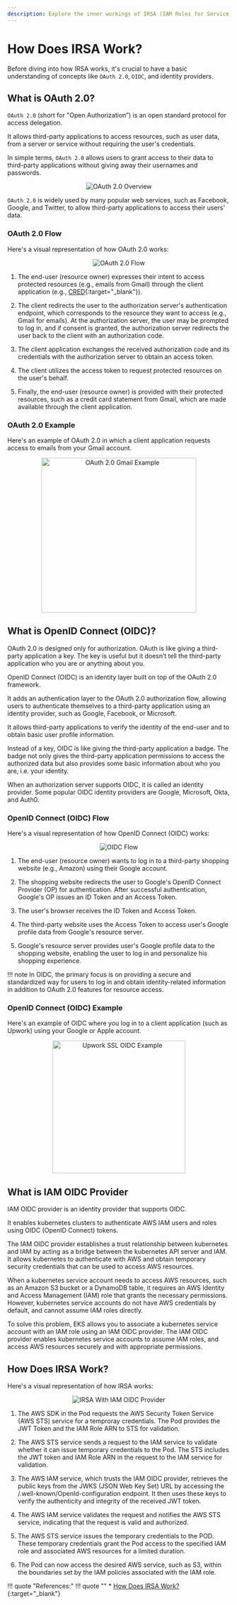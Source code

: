 ```yaml
---
description: Explore the inner workings of IRSA (IAM Roles for Service Accounts) and gain a clear understanding of its functionality. Uncover the mechanics behind enhanced security and seamless access control in EKS with our straightforward explanation.
---
```


# How Does IRSA Work?

Before diving into how IRSA works, it's crucial to have a basic understanding of concepts like `OAuth 2.0`, `OIDC`, and identity providers.



## What is OAuth 2.0?

`OAuth 2.0` (short for "Open Authorization”) is an open standard protocol for access delegation.

It allows third-party applications to access resources, such as user data, from a server or service without requiring the user's credentials.

In simple terms, `OAuth 2.0` allows users to grant access to their data to third-party applications without giving away their usernames and passwords.

<p align="center">
    <img src="../../../assets/eks-course-images/irsa/oauth-overview.png" alt="OAuth 2.0 Overview" loading="lazy" />
</p>

`OAuth 2.0` is widely used by many popular web services, such as Facebook, Google, and Twitter, to allow third-party applications to access their users' data.



### OAuth 2.0 Flow

Here's a visual representation of how OAuth 2.0 works:

<p align="center">
    <img src="../../../assets/eks-course-images/irsa/oauth-flow.png" alt="OAuth 2.0 Flow" loading="lazy" />
</p>

1. The end-user (resource owner) expresses their intent to access protected resources (e.g., emails from Gmail) through the client application (e.g., [CRED]{:target="_blank"}).

2. The client redirects the user to the authorization server's authentication endpoint, which corresponds to the resource they want to access (e.g., Gmail for emails). At the authorization server, the user may be prompted to log in, and if consent is granted, the authorization server redirects the user back to the client with an authorization code.

3. The client application exchanges the received authorization code and its credentials with the authorization server to obtain an access token.

4. The client utilizes the access token to request protected resources on the user's behalf.

5. Finally, the end-user (resource owner) is provided with their protected resources, such as a credit card statement from Gmail, which are made available through the client application.

### OAuth 2.0 Example

Here's an example of OAuth 2.0 in which a client application requests access to emails from your Gmail account.

<p align="center">
    <img src="../../../assets/eks-course-images/irsa/oauth-gmail.png" alt="OAuth 2.0 Gmail Example" loading="lazy" width="350" />
</p>


## What is OpenID Connect (OIDC)?

OAuth 2.0 is designed only for authorization. OAuth is like giving a third-party application a key. The key is useful but it doesn’t tell the third-party application who you are or anything about you.

OpenID Connect (OIDC) is an identity layer built on top of the OAuth 2.0 framework. 

It adds an authentication layer to the OAuth 2.0 authorization flow, allowing users to authenticate themselves to a third-party application using an identity provider, such as Google, Facebook, or Microsoft. 

It allows third-party applications to verify the identity of the end-user and to obtain basic user profile information.

Instead of a key, OIDC is like giving the third-party application a badge. The badge not only gives the third-party application permissions to access the authorized data but also provides some basic information about who you are, i.e. your identity.

When an authorization server supports OIDC, it is called an identity provider. Some popular OIDC identity providers are Google, Microsoft, Okta, and Auth0.


### OpenID Connect (OIDC) Flow

Here's a visual representation of how OpenID Connect (OIDC) works:

<p align="center">
    <img src="../../../assets/eks-course-images/irsa/oidc-flow.png" alt="OIDC Flow" loading="lazy" />
</p>

1. The end-user (resource owner) wants to log in to a third-party shopping website (e.g., Amazon) using their Google account.

2. The shopping website redirects the user to Google's OpenID Connect Provider (OP) for authentication. After successful authentication, Google's OP issues an ID Token and an Access Token.

3. The user's browser receives the ID Token and Access Token.

4. The third-party website uses the Access Token to access user's Google profile data from Google's resource server.

5. Google's resource server provides user's Google profile data to the shopping website, enabling the user to log in and personalize his shopping experience.

!!! note
    In OIDC, the primary focus is on providing a secure and standardized way for users to log in and obtain identity-related information in addition to OAuth 2.0 features for resource access.


### OpenID Connect (OIDC) Example

Here's an example of OIDC where you log in to a client application (such as Upwork) using your Google or Apple account.

<p align="center">
    <img src="../../../assets/eks-course-images/irsa/upwork-sso.png" alt="Upwork SSL OIDC Example" loading="lazy" width="300" />
</p>


## What is IAM OIDC Provider

IAM OIDC provider is an identity provider that supports OIDC.

It enables kubernetes clusters to authenticate AWS IAM users and roles using OIDC (OpenID Connect) tokens.

The IAM OIDC provider establishes a trust relationship between kubernetes and IAM by acting as a bridge between the kubernetes API server and IAM. It allows kubernetes to authenticate with AWS and obtain temporary security credentials that can be used to access AWS resources.

When a kubernetes service account needs to access AWS resources, such as an Amazon S3 bucket or a DynamoDB table, it requires an AWS Identity and Access Management (IAM) role that grants the necessary permissions. However, kubernetes service accounts do not have AWS credentials by default, and cannot assume IAM roles directly.

To solve this problem, EKS allows you to associate a kubernetes service account with an IAM role using an IAM OIDC provider. The IAM OIDC provider enables kubernetes service accounts to assume IAM roles, and access AWS resources securely and with appropriate permissions.



## How Does IRSA Work?

Here's a visual representation of how IRSA works:

<p align="center">
    <img src="../../../assets/eks-course-images/irsa/irsa-flow-with-iam-oidc-provider.png" alt="IRSA With IAM OIDC Provider" loading="lazy" />
</p>


1. The AWS SDK in the Pod requests the AWS Security Token Service (AWS STS) service for a temproray credentials. The Pod provides the JWT Token and the IAM Role ARN to STS for validation.

2. The AWS STS service sends a request to the IAM service to validate whether it can issue temporary credentials to the Pod. The STS includes the JWT token and IAM Role ARN in the request to the IAM service for validation.

3. The AWS IAM service, which trusts the IAM OIDC provider, retrieves the public keys from the JWKS (JSON Web Key Set) URL by accessing the /.well-known/OpenId-configuration endpoint. It then uses these keys to verify the authenticity and integrity of the received JWT token.

4. The AWS IAM service validates the request and notifies the AWS STS service, indicating that the request is valid and authorized.

5. The AWS STS service issues the temporary credentials to the POD. These temporary credentials grant the Pod access to the specified IAM role and associated AWS resources for a limited duration.

6. The Pod can now access the desired AWS service, such as S3, within the boundaries set by the IAM policies associated with the IAM role.



!!! quote "References:"
    !!! quote ""
        * [How Does IRSA Work?]{:target="_blank"}


<!-- Hyperlinks -->
[How Does IRSA Work?]: https://aws.amazon.com/blogs/containers/diving-into-iam-roles-for-service-accounts/
[CRED]: https://cred.club/
